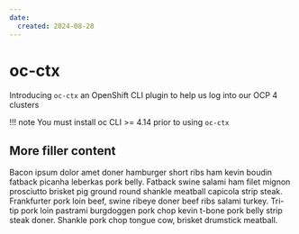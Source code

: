 ```yaml
---
date:
  created: 2024-08-28
---
```


# oc-ctx
Introducing `oc-ctx` an OpenShift CLI plugin to help us log into our OCP 4 clusters

!!! note
    You must install oc CLI >= 4.14 prior to using `oc-ctx`

<!-- more -->

## More filler content
Bacon ipsum dolor amet doner hamburger short ribs ham kevin boudin fatback picanha leberkas pork belly. Fatback swine salami ham filet mignon prosciutto brisket pig ground round shankle meatball capicola strip steak. Frankfurter pork loin beef, swine ribeye doner beef ribs salami turkey. Tri-tip pork loin pastrami burgdoggen pork chop kevin t-bone pork belly strip steak doner. Shankle pork chop tongue cow, brisket drumstick meatball.